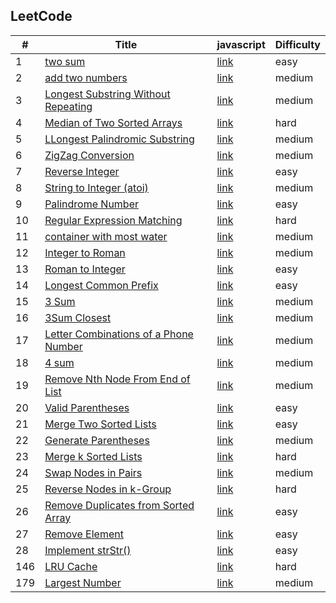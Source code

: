 ## LeetCode

| #   | Title                                                                                                                | javascript                | Difficulty |
| --- | -------------------------------------------------------------------------------------------------------------------- | ------------------------- | ---------- |
| 1   | [two sum](https://leetcode.com/problems/two-sum/)                                                                    | [link](/src/1/index.js)   | easy       |
| 2   | [add two numbers](https://leetcode.com/problems/add-two-numbers/)                                                    | [link](/src/2/index.js)   | medium     |
| 3   | [Longest Substring Without Repeating](https://leetcode.com/problems/longest-substring-without-repeating-characters/) | [link](/src/3/index.js)   | medium     |
| 4   | [Median of Two Sorted Arrays](https://leetcode.com/problems/median-of-two-sorted-arrays/)                            | [link](/src/4/index.js)   | hard       |
| 5   | [LLongest Palindromic Substring](https://leetcode.com/problems/longest-palindromic-substring/)                       | [link](/src/5/index.js)   | medium     |
| 6   | [ZigZag Conversion](https://leetcode.com/problems/zigzag-conversion/)                                                | [link](/src/6/index.js)   | medium     |
| 7   | [Reverse Integer](https://leetcode.com/problems/reverse-integer/)                                                    | [link](/src/7/index.js)   | easy       |
| 8   | [String to Integer (atoi)](https://leetcode.com/problems/string-to-integer-atoi/)                                    | [link](/src/8/index.js)   | medium     |
| 9   | [Palindrome Number](https://leetcode.com/problems/palindrome-number/)                                                | [link](/src/9/index.js)   | easy       |
| 10  | [Regular Expression Matching](https://leetcode.com/problems/regular-expression-matching/)                            | [link](/src/10/index.md)  | hard       |
| 11  | [container with most water](https://leetcode.com/problems/container-with-most-water/submissions/)                    | [link](/src/11/index.js)  | medium     |
| 12  | [ Integer to Roman](https://leetcode.com/problems/integer-to-roman/)                                                 | [link](/src/12/index.js)  | medium     |
| 13  | [ Roman to Integer ](https://leetcode.com/problems/roman-to-integer/)                                                | [link](/src/13/index.js)  | easy       |
| 14  | [Longest Common Prefix](https://leetcode.com/problems/longest-common-prefix/)                                        | [link](/src/14/index.js)  | easy       |
| 15  | [3 Sum](https://leetcode.com/problems/3sum/)                                                                         | [link](/src/15/index.js)  | medium     |
| 16  | [3Sum Closest](https://leetcode.com/problems/3sum-closest/)                                                          | [link](/src/16/index.js)  | medium     |
| 17  | [Letter Combinations of a Phone Number](https://leetcode.com/problems/letter-combinations-of-a-phone-number/)        | [link](/src/17/index.js)  | medium     |
| 18  | [4 sum](https://leetcode.com/problems/4sum/)                                                                         | [link](/src/18/index.js)  | medium     |
| 19  | [Remove Nth Node From End of List](https://leetcode.com/problems/remove-nth-node-from-end-of-list/)                  | [link](/src/19/index.js)  | medium     |
| 20  | [ Valid Parentheses](https://leetcode.com/problems/valid-parentheses/)                                               | [link](/src/20/index.js)  | easy       |
| 21  | [ Merge Two Sorted Lists](https://leetcode.com/problems/merge-two-sorted-lists/)                                     | [link](/src/21/index.js)  | easy       |
| 22  | [ Generate Parentheses](https://leetcode.com/problems/generate-parentheses/)                                         | [link](/src/22/index.js)  | medium     |
| 23  | [ Merge k Sorted Lists](https://leetcode.com/problems/merge-k-sorted-lists/)                                         | [link](/src/23/index.md)  | hard       |
| 24  | [Swap Nodes in Pairs](https://leetcode.com/problems/swap-nodes-in-pairs/)                                            | [link](/src/24/index.js)  | medium     |
| 25  | [Reverse Nodes in k-Group](https://leetcode.com/problems/reverse-nodes-in-k-group/)                                  | [link](/src/25/index.js)  | hard       |
| 26  | [ Remove Duplicates from Sorted Array](https://leetcode.com/problems/remove-duplicates-from-sorted-array/)           | [link](/src/26/index.js)  | easy       |
| 27  | [ Remove Element](https://leetcode.com/problems/remove-element/)                                                     | [link](/src/27/index.js)  | easy       |
| 28  | [ Implement strStr()](https://leetcode.com/problems/implement-strstr/)                                               | [link](/src/28/index.md)  | easy       |
| 146 | [ LRU Cache ](https://leetcode.com/problems/lru-cache/)                                                              | [link](/src/146/index.js) | hard       |
| 179 | [ Largest Number ](https://leetcode.com/problems/largest-number/)                                                    | [link](/src/179/index.js) | medium     |